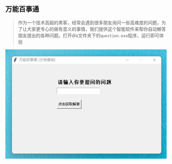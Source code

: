 ## 万能百事通

> 作为一个技术高超的黑客，经常会遇到很多朋友询问一些高难度的问题，为了让大家更专心的做有意义的事情，我们提供这个智能软件来帮你自动解答朋友提出的各种问题。打开dis文件夹下的`question.exe`程序，运行即可体验

![截图效果](demo.png)